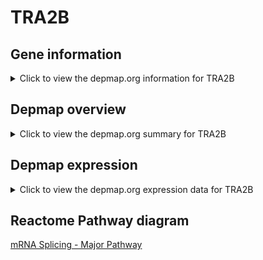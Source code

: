 <h1>TRA2B</h1>

<h2>Gene information</h2>
<details>
  <summary>Click to view the depmap.org information for TRA2B</summary>
  <iframe src="https://depmap.org/portal/gene/TRA2B?tab=about" style="border:none;width:100%;height:800px"></iframe>
</details>

<h2>Depmap overview</h2>
<details>
  <summary>Click to view the depmap.org summary for TRA2B</summary>
  <iframe src="https://depmap.org/portal/gene/TRA2B?tab=overview" style="border:none;width:100%;height:800px"></iframe>
</details>

<h2>Depmap expression</h2>
<details>
  <summary>Click to view the depmap.org expression data for TRA2B</summary>
  <iframe src="https://depmap.org/portal/gene/TRA2B?tab=characterization" style="border:none;width:100%;height:800px"></iframe>
</details>



<h2>Reactome Pathway diagram</h2>
<a href="https://reactome.org/PathwayBrowser/#/R-HSA-72163" target="_BLANK">mRNA Splicing - Major Pathway</a>



